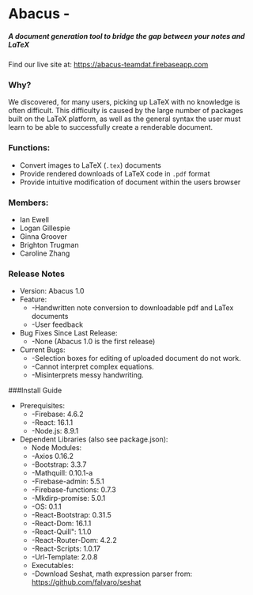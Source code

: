 # Abacus -
##### A document generation tool to bridge the gap between your notes and LaTeX
Find our live site at: https://abacus-teamdat.firebaseapp.com

### Why?
We discovered, for many users, picking up LaTeX with no knowledge
is often difficult. This difficulty is caused by the 
large number of packages built on the LaTeX platform, as well
as the general syntax the user must learn to be able to successfully
create a renderable document. 

### Functions:
* Convert images to LaTeX (`.tex`) documents
* Provide rendered downloads of LaTeX code in `.pdf` format
* Provide intuitive modification of document within the users browser

### Members:
* Ian Ewell
* Logan Gillespie
* Ginna Groover
* Brighton Trugman
* Caroline Zhang

### Release Notes
* Version: Abacus 1.0
* Feature:
  * -Handwritten note conversion to downloadable pdf and LaTex documents
  * -User feedback 
* Bug Fixes Since Last Release:
  * -None (Abacus 1.0 is the first release)
* Current Bugs:
  * -Selection boxes for editing of uploaded document do not work.
  * -Cannot interpret complex equations.
  * -Misinterprets messy handwriting.
  
###Install Guide
* Prerequisites: 
  * -Firebase: 4.6.2
  * -React: 16.1.1
  * -Node.js: 8.9.1  
* Dependent Libraries (also see package.json):
  * Node Modules:
  * -Axios 0.16.2
  * -Bootstrap: 3.3.7
  * -Mathquill: 0.10.1-a
  * -Firebase-admin: 5.5.1
  * -Firebase-functions: 0.7.3
  * -Mkdirp-promise: 5.0.1
  * -OS: 0.1.1
  * -React-Bootstrap: 0.31.5
  * -React-Dom: 16.1.1
  * -React-Quill": 1.1.0
  * -React-Router-Dom: 4.2.2
  * -React-Scripts: 1.0.17
  * -Url-Template: 2.0.8
  * Executables:
  * -Download Seshat, math expression parser from: https://github.com/falvaro/seshat
